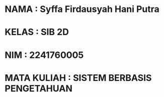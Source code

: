 # NAMA        : Syffa Firdausyah Hani Putra
# KELAS       : SIB 2D
# NIM         : 2241760005
# MATA KULIAH : SISTEM BERBASIS PENGETAHUAN
